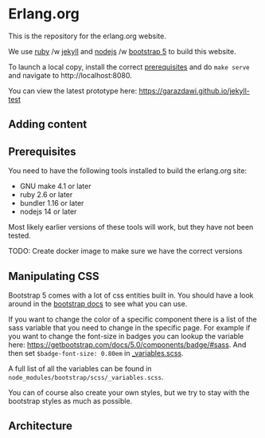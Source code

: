# Erlang.org

This is the repository for the erlang.org website.

We use [ruby] /w [jekyll] and [nodejs] /w [bootstrap 5] to build this website.

To launch a local copy, install the correct [prerequisites](#Prerequisites) and do `make serve` and navigate to http://localhost:8080.

You can view the latest prototype here: https://garazdawi.github.io/jekyll-test

[ruby]: https://ruby.org
[jekyll]: https://jekyllrb.com/
[nodejs]: https://nodejs.org
[bootstrap 5]: https://getbootstrap.com/docs/5.0/

## Adding content

## Prerequisites

You need to have the following tools installed to build the erlang.org site:

* GNU make 4.1 or later
* ruby 2.6 or later
* bundler 1.16 or later
* nodejs 14 or later

Most likely earlier versions of these tools will work, but they have not been tested.

TODO: Create docker image to make sure we have the correct versions

## Manipulating CSS

Bootstrap 5 comes with a lot of css entities built in. You should have a look around in the [bootstrap docs] to see what you can use.

If you want to change the color of a specific component there is a list of the sass variable that you need to change in the specific page. For example if you want to change the font-size in badges you can lookup the variable here: https://getbootstrap.com/docs/5.0/components/badge/#sass. And then set `$badge-font-size: 0.80em` in [_variables.scss](_sass/_variables.scss]).

A full list of all the variables can be found in `node_modules/bootstrap/scss/_variables.scss`.

You can of course also create your own styles, but we try to stay with the bootstrap styles as much as possible.

[bootstrap docs]: https://getbootstrap.com/docs/5.0/

## Architecture